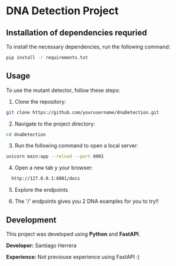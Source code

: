 # DNA Detection Project

## Installation of dependencies requried

To install the necessary dependencies, run the following command:

```bash
pip install -r requirements.txt
```

## Usage

To use the mutant detector, follow these steps:

1. Clone the repository:
  ```bash
  git clone https://github.com/yourusername/dnaDetection.git
  ```
2. Navigate to the project directory:
  ```bash
  cd dnaDetection
  ```
3. Run the following command to open a local server:
  ```bash
  uvicorn main:app --reload --port 8001
  ```
4. Open a new tab y your browser:
  ```bash
    http://127.0.0.1:8001/docs
  ```
5. Explore the endpoints

6. The '/' endpoints gives you 2 DNA examples for you to try!!

## Development
This project was developed using **Python** and **FastAPI**.

**Developer:** Santiago Herrera

**Experience:** Not previouse experience using FastAPI :)